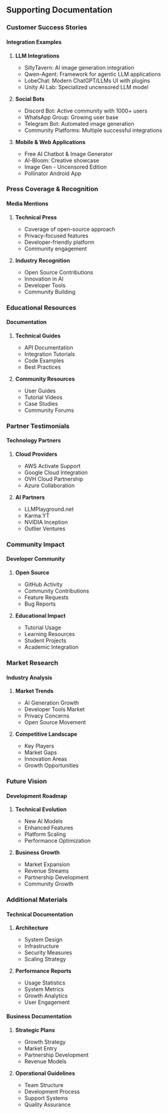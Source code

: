 ## Supporting Documentation

### Customer Success Stories

#### Integration Examples
1. **LLM Integrations**
   - SillyTavern: AI image generation integration
   - Qwen-Agent: Framework for agentic LLM applications
   - LobeChat: Modern ChatGPT/LLMs UI with plugins
   - Unity AI Lab: Specialized uncensored LLM model

2. **Social Bots**
   - Discord Bot: Active community with 1000+ users
   - WhatsApp Group: Growing user base
   - Telegram Bot: Automated image generation
   - Community Platforms: Multiple successful integrations

3. **Mobile & Web Applications**
   - Free AI Chatbot & Image Generator
   - AI-Bloom: Creative showcase
   - Image Gen - Uncensored Edition
   - Pollinator Android App

### Press Coverage & Recognition

#### Media Mentions
1. **Technical Press**
   - Coverage of open-source approach
   - Privacy-focused features
   - Developer-friendly platform
   - Community engagement

2. **Industry Recognition**
   - Open Source Contributions
   - Innovation in AI
   - Developer Tools
   - Community Building

### Educational Resources

#### Documentation
1. **Technical Guides**
   - API Documentation
   - Integration Tutorials
   - Code Examples
   - Best Practices

2. **Community Resources**
   - User Guides
   - Tutorial Videos
   - Case Studies
   - Community Forums

### Partner Testimonials

#### Technology Partners
1. **Cloud Providers**
   - AWS Activate Support
   - Google Cloud Integration
   - OVH Cloud Partnership
   - Azure Collaboration

2. **AI Partners**
   - LLMPlayground.net
   - Karma.YT
   - NVIDIA Inception
   - Outlier Ventures

### Community Impact

#### Developer Community
1. **Open Source**
   - GitHub Activity
   - Community Contributions
   - Feature Requests
   - Bug Reports

2. **Educational Impact**
   - Tutorial Usage
   - Learning Resources
   - Student Projects
   - Academic Integration

### Market Research

#### Industry Analysis
1. **Market Trends**
   - AI Generation Growth
   - Developer Tools Market
   - Privacy Concerns
   - Open Source Movement

2. **Competitive Landscape**
   - Key Players
   - Market Gaps
   - Innovation Areas
   - Growth Opportunities

### Future Vision

#### Development Roadmap
1. **Technical Evolution**
   - New AI Models
   - Enhanced Features
   - Platform Scaling
   - Performance Optimization

2. **Business Growth**
   - Market Expansion
   - Revenue Streams
   - Partnership Development
   - Community Growth

### Additional Materials

#### Technical Documentation
1. **Architecture**
   - System Design
   - Infrastructure
   - Security Measures
   - Scaling Strategy

2. **Performance Reports**
   - Usage Statistics
   - System Metrics
   - Growth Analytics
   - User Engagement

#### Business Documentation
1. **Strategic Plans**
   - Growth Strategy
   - Market Entry
   - Partnership Development
   - Revenue Models

2. **Operational Guidelines**
   - Team Structure
   - Development Process
   - Support Systems
   - Quality Assurance 
